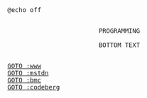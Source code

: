 <samp>@echo off</samp>
<br> <!-- <br>uh -->
<br>
<p align="center">
<samp>PROGRAMMING<br><br>BOTTOM TEXT</samp>
</p>
<br>
<samp><a href="https://zvava.org/">GOTO :www</a></samp><br>
<samp><a href="https://merveilles.town/@zvava">GOTO :mstdn</a></samp><br>
<samp><a href="https://www.buymeacoffee.com/zvavaxox">GOTO :bmc</a></samp><br>
<samp><a href="https://codeberg.org/zvava">GOTO :codeberg</a></samp>
